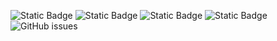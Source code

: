 ![Static Badge](https://img.shields.io/badge/blacklists-60-000000) ![Static Badge](https://img.shields.io/badge/blacklisted-2735325-cc0000) ![Static Badge](https://img.shields.io/badge/whitelisted-2242-00CC00) ![Static Badge](https://img.shields.io/badge/streaming_blacklist-28106-000000) ![GitHub issues](https://img.shields.io/github/issues/fabriziosalmi/blacklists)
